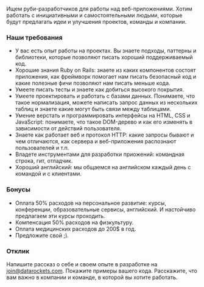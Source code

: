 Ищем руби-разработчиков для работы над веб-приложениями. Хотим работать с инициативными и самостоятельными людьми, которые будут предлагать идеи и улучшения проектов, команды и компании.

### Наши требования

* У вас есть опыт работы на проектах. Вы знаете подходы, паттерны и библиотеки, которые позволяют писать хороший поддерживаемый код.
* Хорошие знания Ruby on Rails: знаете из каких компонентов состоят приложения, как фреймворк помогает нам писать безопасный код и какие полезные фичи позволяют нам писать меньше кода.
* Умеете писать тесты и знаете как добиться высокого покрытия.
* Умеете проектировать и работать с базами данных. Понимаете, что такое нормализация, можете написать запрос данных из нескольких таблиц и знаете какие могут быть связи между таблицами.
* Умение верстать и программировать интерфейсы на HTML, CSS и JavaScript: понимаете, что такое DOM-дерево и как его изменять в зависимости от действий пользователя.
* Знаете как работает веб и протокол HTTP: какие запросы бывают и чем отличаются, как сервера и веб-приложения распознают пользователей и т.п.
* Владете инструментами для разработки приожений: командная строка, гит, отладчик.
* Хороший английский: мы общаемся на английском каждый день с командой и с клиентами.

### Бонусы

* Оплата 50% расходов на персональное развитие: курсы, конференции, образовательные сервисы, английский. И настойчиво предлагаем эти курсы проходить.
* Компенсация 50% расходов на физкультуру.
* Оплата медицинских расходов до 200$ в год.
* Предложите свой ;).

### Отклик

Напишите рассказ о себе и своем опыте в разработке на [join@datarockets.com](mailto:join@datarockets.com). Покажите примеры вашего кода. Расскажите, что вам важно в компании и команде, в которой вы хотите работать.
